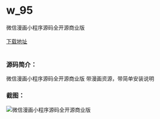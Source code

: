 # w_95
微信漫画小程序源码全开源商业版
<br/></br>
[下载地址](https://www.uuid2.com/95.html "下载地址")
<br/></br>
<h3>源码简介：</h3>
<p>微信漫画小程序源码全开源商业版 带漫画资源，带简单安装说明<p>
<h3>截图：</h3>
<img src="https://www.uuid2.com/wp-content/uploads/img/202105/b5fc4e6544.jpg" alt="微信漫画小程序源码全开源商业版">
